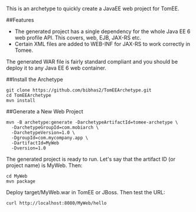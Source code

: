 This is an archetype to quickly create a JavaEE web project for TomEE.

##Features
- The generated project has a single dependency for the whole Java EE 6 web profile API. This covers, web, EJB, JAX-RS etc.
- Certain XML files are added to WEB-INF for JAX-RS to work correctly in Tomee.

The generated WAR file is fairly standard compliant and you should be 
deploy it to any Java EE 6 web container.

##Install the Archetype
```
git clone https://github.com/bibhas2/TomEEArchetype.git
cd TomEEArchetype
mvn install
```

##Generate a New Web Project

```
mvn -B archetype:generate -DarchetypeArtifactId=tomee-archetype \
  -DarchetypeGroupId=com.mobiarch \
  -DarchetypeVersion=1.0 \
  -DgroupId=com.mycompany.app \
  -DartifactId=MyWeb
  -Dversion=1.0
```

The generated project is ready to run. Let's say that the artifact ID (or project name) is MyWeb. 
Then:

```
cd MyWeb
mvn package
```

Deploy target/MyWeb.war in TomEE or JBoss. Then test the URL:

```
curl http://localhost:8080/MyWeb/hello
```
